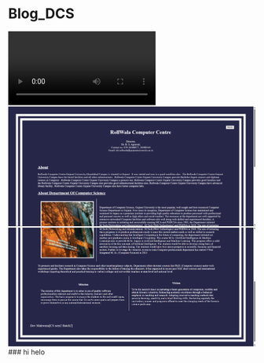# Blog_DCS

<video controls autoplay>
  <source src="blog.mp4" type="video/mp4">
 </video>
 
<img src="Blog.png">
<img src="Blog2.png">
### hi helo
